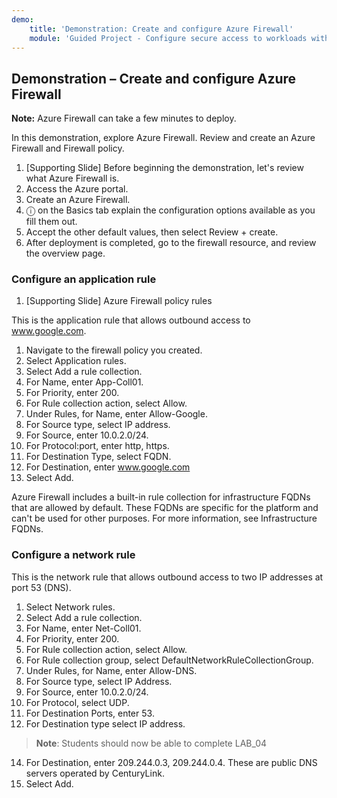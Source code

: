 ```yaml
---
demo:
    title: 'Demonstration: Create and configure Azure Firewall'
    module: 'Guided Project - Configure secure access to workloads with Azure virtual networking services'
---
```

## Demonstration – Create and configure Azure Firewall

**Note:** Azure Firewall can take a few minutes to deploy.

In this demonstration, explore Azure Firewall.
Review and create an Azure Firewall and Firewall policy.
1.	[Supporting Slide] Before beginning the demonstration, let's review what Azure Firewall is.
2.	Access the Azure portal.
3.	Create an Azure Firewall.
4.	ⓘ on the Basics tab explain the configuration options available as you fill them out. 
5.	Accept the other default values, then select Review + create.
6.	After deployment is completed, go to the firewall resource, and review the overview page. 


### Configure an application rule 

1. [Supporting Slide] Azure Firewall policy rules

This is the application rule that allows outbound access to www.google.com.
1.	Navigate to the firewall policy you created.
2.	Select Application rules.
3.	Select Add a rule collection.
4.	For Name, enter App-Coll01.
5.	For Priority, enter 200.
6.	For Rule collection action, select Allow.
7.	Under Rules, for Name, enter Allow-Google.
8.	For Source type, select IP address.
9.	For Source, enter 10.0.2.0/24.
10.	For Protocol:port, enter http, https.
11.	For Destination Type, select FQDN.
12.	For Destination, enter www.google.com
13.	Select Add.

Azure Firewall includes a built-in rule collection for infrastructure FQDNs that are allowed by default. These FQDNs are specific for the platform and can't be used for other purposes. For more information, see Infrastructure FQDNs.

### Configure a network rule
This is the network rule that allows outbound access to two IP addresses at port 53 (DNS).
1.	Select Network rules.
2.	Select Add a rule collection.
3.	For Name, enter Net-Coll01.
4.	For Priority, enter 200.
5.	For Rule collection action, select Allow.
6.	For Rule collection group, select DefaultNetworkRuleCollectionGroup.
7.	Under Rules, for Name, enter Allow-DNS.
8.	For Source type, select IP Address.
9.	For Source, enter 10.0.2.0/24.
10.	For Protocol, select UDP.
11.	For Destination Ports, enter 53.
12.	For Destination type select IP address.

>**Note**: Students should now be able to complete LAB_04
14.	For Destination, enter 209.244.0.3, 209.244.0.4.
These are public DNS servers operated by CenturyLink.
15.	Select Add.

